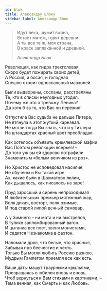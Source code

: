 ```yaml
---
id: blok
title: Александру Блоку
sidebar_label: Александр Блок
---
```


> Идут века, шумит война,\
> Встает мятеж, горят деревни.\
> А ты все та ж, моя страна,\
> В красе заплаканной и древней.
>
> *Александр Блок*

Революция, как гидра трехголовая,\
Скоро будет пожирать своих детей,\
А Россия, и босая, и голодная\
Спешно строит односпальный мавзолей.

Были выдворены, сосланы, расстреляны\
Те, кто в списки неугодных угодил.\
Почему же это я тревожу Ленина?\
Да хотя б за то, что Вас он пережил!

Отпустила Вас судьба не дальше Питера,\
Не втянула в этот жуткий карнавал.\
Не могли тогда Вы знать, что и у Гитлера\
На штандартах красный цвет преобладал.

Как хотелось объявить кремлевской мафии\
Вас Поэтом революции всерьез! –\
До того уж вы ей здорово потрафили\
Знаменитым «белым венчиком из роз».

Но Христос не исповедовал насилие,\
Не обучены и Вы такой игре.\
Ах, какие были в Шахматово лилии,\
Как дышалось, как писалось на заре!

Пруд заросший и сирень непроходимая\
И любительских премьер мятежный жар,\
Воля дикая, восторг, поля озимые,\
И под старой липой вечный самовар.

А у Зимнего – ни мата и ни выстрелов,\
В тупике запломбированный вагон.\
И цыганка все поет, звеня монистами,\
И садится Незнакомка в фаэтон.

Наломали дров, что белые, что красные,\
Забывая про бесчестие и честь.\
Только Вы могли любить Россию разною,\
Мудрым Гамлетом приемля все как есть.

Ваши даты машут траурными крыльями,\
Превращаясь в юбилеи вновь и вновь,\
Чтоб вернуться к Вам стихами и картинами, –\
Тема вечная, как Смерть и как Любовь.
